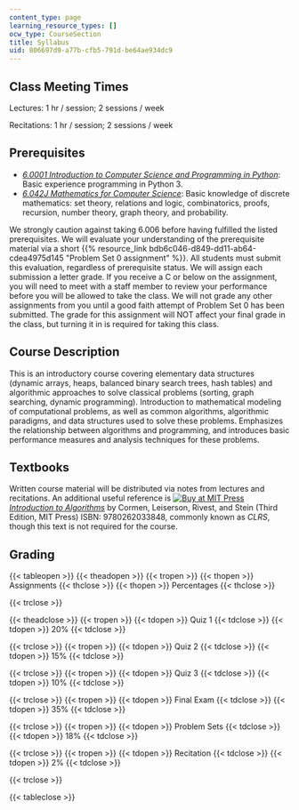 ```yaml
---
content_type: page
learning_resource_types: []
ocw_type: CourseSection
title: Syllabus
uid: 806697d9-a77b-cfb5-791d-be64ae934dc9
---
```


Class Meeting Times
-------------------

Lectures: 1 hr / session; 2 sessions / week

Recitations: 1 hr / session; 2 sessions / week

Prerequisites
-------------

*   _[6.0001 Introduction to Computer Science and Programming in Python](/courses/6-0001-introduction-to-computer-science-and-programming-in-python-fall-2016)_:  Basic experience programming in Python 3.
*   _[6.042J Mathematics for Computer Science](/courses/6-042j-mathematics-for-computer-science-spring-2015)_: Basic knowledge of discrete mathematics: set theory, relations and logic, combinatorics, proofs, recursion, number theory, graph theory, and probability.

We strongly caution against taking 6.006 before having fulfilled the listed prerequisites. We will evaluate your understanding of the prerequisite material via a short {{% resource_link bdb6c046-d849-dd11-ab64-cdea4975d145 "Problem Set 0 assignment" %}}. All students must submit this evaluation, regardless of prerequisite status. We will assign each submission a letter grade. If you receive a C or below on the assignment, you will need to meet with a staff member to review your performance before you will be allowed to take the class. We will not grade any other assignments from you until a good faith attempt of Problem Set 0 has been submitted. The grade for this assignment will NOT affect your final grade in the class, but turning it in is required for taking this class.

Course Description
------------------

This is an introductory course covering elementary data structures (dynamic arrays, heaps, balanced binary search trees, hash tables) and algorithmic approaches to solve classical problems (sorting, graph searching, dynamic programming). Introduction to mathematical modeling of computational problems, as well as common algorithms, algorithmic paradigms, and data structures used to solve these problems. Emphasizes the relationship between algorithms and programming, and introduces basic performance measures and analysis techniques for these problems.

Textbooks
---------

Written course material will be distributed via notes from lectures and recitations. An additional useful reference is [![Buy at MIT Press](/images/mp_logo.gif)](https://mitpress.mit.edu/9780262033848) _[Introduction to Algorithms](https://mitpress.mit.edu/books/introduction-algorithms-third-edition)_ by Cormen, Leiserson, Rivest, and Stein (Third Edition, MIT Press) ISBN: 9780262033848, commonly known as _CLRS_, though this text is not required for the course.

Grading
-------

{{< tableopen >}}
{{< theadopen >}}
{{< tropen >}}
{{< thopen >}}
Assignments
{{< thclose >}}
{{< thopen >}}
Percentages
{{< thclose >}}

{{< trclose >}}

{{< theadclose >}}
{{< tropen >}}
{{< tdopen >}}
Quiz 1
{{< tdclose >}}
{{< tdopen >}}
20%
{{< tdclose >}}

{{< trclose >}}
{{< tropen >}}
{{< tdopen >}}
Quiz 2
{{< tdclose >}}
{{< tdopen >}}
15%
{{< tdclose >}}

{{< trclose >}}
{{< tropen >}}
{{< tdopen >}}
Quiz 3
{{< tdclose >}}
{{< tdopen >}}
10%
{{< tdclose >}}

{{< trclose >}}
{{< tropen >}}
{{< tdopen >}}
Final Exam
{{< tdclose >}}
{{< tdopen >}}
35%
{{< tdclose >}}

{{< trclose >}}
{{< tropen >}}
{{< tdopen >}}
Problem Sets
{{< tdclose >}}
{{< tdopen >}}
18%
{{< tdclose >}}

{{< trclose >}}
{{< tropen >}}
{{< tdopen >}}
Recitation
{{< tdclose >}}
{{< tdopen >}}
2%
{{< tdclose >}}

{{< trclose >}}

{{< tableclose >}}